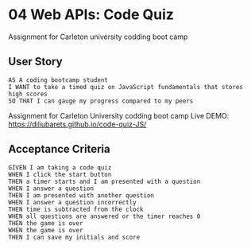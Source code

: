 # 04 Web APIs: Code Quiz

Assignment for Carleton university codding boot camp 

## User Story

```
AS A coding bootcamp student
I WANT to take a timed quiz on JavaScript fundamentals that stores high scores
SO THAT I can gauge my progress compared to my peers
```

Assignment for Carleton University codding boot camp
Live DEMO: https://diliubarets.github.io/code-quiz-JS/


## Acceptance Criteria

```
GIVEN I am taking a code quiz
WHEN I click the start button
THEN a timer starts and I am presented with a question
WHEN I answer a question
THEN I am presented with another question
WHEN I answer a question incorrectly
THEN time is subtracted from the clock
WHEN all questions are answered or the timer reaches 0
THEN the game is over
WHEN the game is over
THEN I can save my initials and score
```

